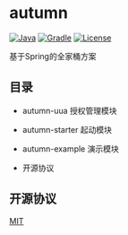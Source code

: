 # autumn

[![Java](https://img.shields.io/badge/java-^1.8.0-orange.svg?style=flat-square)](http://www.oracle.com/technetwork/java/index.html)
[![Gradle](https://img.shields.io/badge/gradle-4.3.1-brightgreen.svg?style=flat-square)](https://gradle.org/)
[![License](https://img.shields.io/badge/license-MIT-blue.svg?style=flat-square)](https://tldrlegal.com/license/mit-license)

基于Spring的全家桶方案

## 目录

* autumn-uua 授权管理模块

* autumn-starter 起动模块

* autumn-example 演示模块

* 开源协议

## 开源协议

[MIT](https://tldrlegal.com/license/mit-license)
